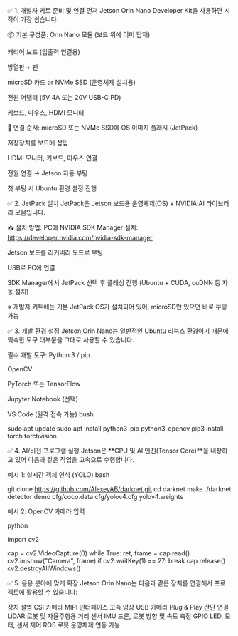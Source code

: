 ✅ 1. 개발자 키트 준비 및 연결
먼저 Jetson Orin Nano Developer Kit을 사용하면 시작이 가장 쉽습니다.

📦 기본 구성품:
Orin Nano 모듈 (보드 위에 이미 탑재)

캐리어 보드 (입출력 연결용)

방열판 + 팬

microSD 카드 or NVMe SSD (운영체제 설치용)

전원 어댑터 (5V 4A 또는 20V USB-C PD)

키보드, 마우스, HDMI 모니터

🧷 연결 순서:
microSD 또는 NVMe SSD에 OS 이미지 플래시 (JetPack)

저장장치를 보드에 삽입

HDMI 모니터, 키보드, 마우스 연결

전원 연결 → Jetson 자동 부팅

첫 부팅 시 Ubuntu 환경 설정 진행

✅ 2. JetPack 설치
JetPack은 Jetson 보드용 운영체제(OS) + NVIDIA AI 라이브러리 모음입니다.

📥 설치 방법:
PC에 NVIDIA SDK Manager 설치:
https://developer.nvidia.com/nvidia-sdk-manager

Jetson 보드를 리커버리 모드로 부팅

USB로 PC에 연결

SDK Manager에서 JetPack 선택 후 플래싱 진행 (Ubuntu + CUDA, cuDNN 등 자동 설치)

※ 개발자 키트에는 기본 JetPack OS가 설치되어 있어, microSD만 있으면 바로 부팅 가능

✅ 3. 개발 환경 설정
Jetson Orin Nano는 일반적인 Ubuntu 리눅스 환경이기 때문에 익숙한 도구 대부분을 그대로 사용할 수 있습니다.

필수 개발 도구:
Python 3 / pip

OpenCV

PyTorch 또는 TensorFlow

Jupyter Notebook (선택)

VS Code (원격 접속 가능)
bush

sudo apt update
sudo apt install python3-pip python3-opencv
pip3 install torch torchvision

✅ 4. AI/비전 프로그램 실행
Jetson은 **GPU 및 AI 엔진(Tensor Core)**을 내장하고 있어 다음과 같은 작업을 고속으로 수행합니다.

예시 1: 실시간 객체 인식 (YOLO)
bash

git clone https://github.com/AlexeyAB/darknet.git
cd darknet
make
./darknet detector demo cfg/coco.data cfg/yolov4.cfg yolov4.weights

예시 2: OpenCV 카메라 입력

python

import cv2

cap = cv2.VideoCapture(0)
while True:
    ret, frame = cap.read()
    cv2.imshow("Camera", frame)
    if cv2.waitKey(1) == 27:
        break
cap.release()
cv2.destroyAllWindows()

✅ 5. 응용 분야에 맞게 확장
Jetson Orin Nano는 다음과 같은 장치를 연결해서 프로젝트에 활용할 수 있습니다:

장치	설명
CSI 카메라	MIPI 인터페이스 고속 영상
USB 카메라	Plug & Play 간단 연결
LiDAR	로봇 및 자율주행용 거리 센서
IMU	드론, 로봇 방향 및 속도 측정
GPIO	LED, 모터, 센서 제어
ROS	로봇 운영체제 연동 가능
